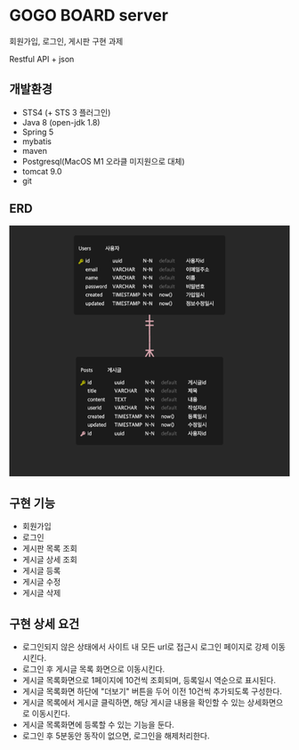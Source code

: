 # GOGO BOARD server

회원가입, 로그인, 게시판 구현 과제 

Restful API + json 

## 개발환경

* STS4 (+ STS 3 플러그인)
* Java 8 (open-jdk 1.8)
* Spring 5
* mybatis
* maven
* Postgresql(MacOS M1 오라클 미지원으로 대체)
* tomcat 9.0
* git 


## ERD

![gogoboard ERD](gogoboard-ERD(ver0.1).png)


## 구현 기능 

* 회원가입
* 로그인
* 게시판 목록 조회
* 게시글 상세 조회
* 게시글 등록
* 게시글 수정
* 게시글 삭제

## 구현 상세 요건

* 로그인되지 않은 상태에서 사이트 내 모든 url로 접근시 로그인 페이지로 강제 이동시킨다.
* 로그인 후 게시글 목록 화면으로 이동시킨다.
* 게시글 목록화면으로 1페이지에 10건씩 조회되며, 등록일시 역순으로 표시된다.
* 게시글 목록화면 하단에 "더보기" 버튼을 두어 이전 10건씩 추가되도록 구성한다.
* 게시글 목록에서 게시글 클릭하면, 해당 게시글 내용을 확인할 수 있는 상세화면으로 이동시킨다.
* 게시글 목록화면에 등록할 수 있는 기능을 둔다.
* 로그인 후 5분동안 동작이 없으면, 로그인을 해제처리한다.







